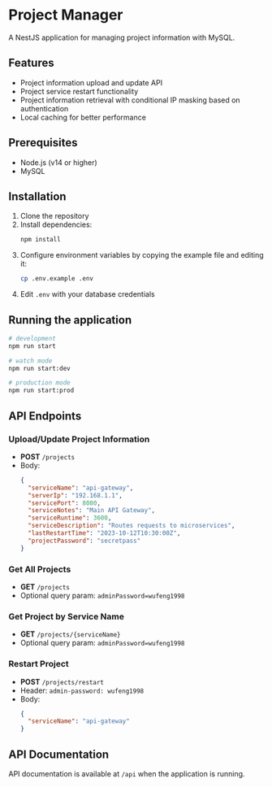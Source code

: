 # Project Manager

A NestJS application for managing project information with MySQL.

## Features

- Project information upload and update API
- Project service restart functionality
- Project information retrieval with conditional IP masking based on authentication
- Local caching for better performance

## Prerequisites

- Node.js (v14 or higher)
- MySQL

## Installation

1. Clone the repository
2. Install dependencies:
   ```bash
   npm install
   ```
3. Configure environment variables by copying the example file and editing it:
   ```bash
   cp .env.example .env
   ```
4. Edit `.env` with your database credentials

## Running the application

```bash
# development
npm run start

# watch mode
npm run start:dev

# production mode
npm run start:prod
```

## API Endpoints

### Upload/Update Project Information
- **POST** `/projects`
- Body:
  ```json
  {
    "serviceName": "api-gateway",
    "serverIp": "192.168.1.1",
    "servicePort": 8080,
    "serviceNotes": "Main API Gateway",
    "serviceRuntime": 3600,
    "serviceDescription": "Routes requests to microservices",
    "lastRestartTime": "2023-10-12T10:30:00Z",
    "projectPassword": "secretpass"
  }
  ```

### Get All Projects
- **GET** `/projects`
- Optional query param: `adminPassword=wufeng1998`

### Get Project by Service Name
- **GET** `/projects/{serviceName}`
- Optional query param: `adminPassword=wufeng1998`

### Restart Project
- **POST** `/projects/restart`
- Header: `admin-password: wufeng1998`
- Body:
  ```json
  {
    "serviceName": "api-gateway"
  }
  ```

## API Documentation

API documentation is available at `/api` when the application is running.